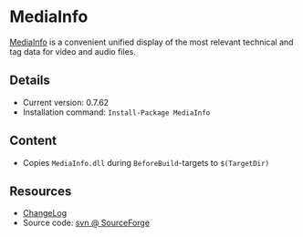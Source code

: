 MediaInfo
===

[MediaInfo] is a convenient unified display of the most relevant technical and tag data for video and audio files.

Details
---
  - Current version: 0.7.62
  - Installation command: ``Install-Package MediaInfo``

Content
---
  - Copies ``MediaInfo.dll`` during ``BeforeBuild``-targets to ``$(TargetDir)``

Resources
---
[MediaInfo]:  http://mediainfo.sourceforge.net/
[changelog]:  http://mediainfo.sourceforge.net/Log
[sourcecode]: http://sourceforge.net/p/mediainfo/code/
  - [ChangeLog]
  - Source code: [svn @ SourceForge][sourcecode]
